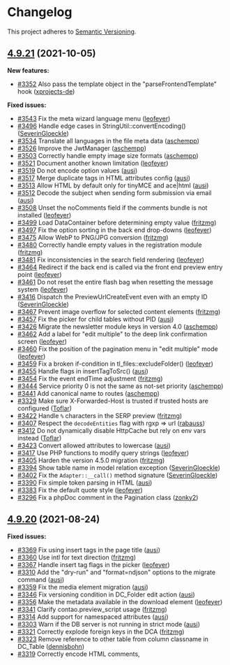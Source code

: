 # Changelog

This project adheres to [Semantic Versioning].

## [4.9.21] (2021-10-05)

**New features:**

- [#3352] Also pass the template object in the "parseFrontendTemplate" hook ([xprojects-de])

**Fixed issues:**

- [#3543] Fix the meta wizard language menu ([leofeyer])
- [#3496] Handle edge cases in StringUtil::convertEncoding() ([SeverinGloeckle])
- [#3534] Translate all languages in the file meta data ([aschempp])
- [#3526] Improve the JwtManager ([aschempp])
- [#3503] Correctly handle empty image size formats ([aschempp])
- [#3521] Document another known limitation ([leofeyer])
- [#3519] Do not encode option values ([ausi])
- [#3517] Merge duplicate tags in HTML attributes config ([ausi])
- [#3513] Allow HTML by default only for tinyMCE and ace|html ([ausi])
- [#3512] Decode the subject when sending form submission via email ([ausi])
- [#3508] Unset the noComments field if the comments bundle is not installed ([leofeyer])
- [#3499] Load DataContainer before determining empty value ([fritzmg])
- [#3497] Fix the option sorting in the back end drop-downs ([leofeyer])
- [#3475] Allow WebP to PNG/JPG conversion ([fritzmg])
- [#3480] Correctly handle empty values in the registration module ([fritzmg])
- [#3481] Fix inconsistencies in the search field rendering ([leofeyer])
- [#3464] Redirect if the back end is called via the front end preview entry point ([leofeyer])
- [#3461] Do not reset the entire flash bag when resetting the message system ([leofeyer])
- [#3416] Dispatch the PreviewUrlCreateEvent even with an empty ID ([SeverinGloeckle])
- [#3467] Prevent image overflow for selected content elements ([fritzmg])
- [#3457] Fix the picker for child tables without PID ([ausi])
- [#3426] Migrate the newsletter module keys in version 4.0 ([aschempp])
- [#3462] Add a label for "edit multiple" to the deep link confirmation screen ([leofeyer])
- [#3460] Fix the position of the pagination menu in "edit multiple" mode ([leofeyer])
- [#3459] Fix a broken if-condition in tl_files::excludeFolder() ([leofeyer])
- [#3455] Handle flags in insertTagToSrc() ([ausi])
- [#3454] Fix the event endTime adjustment ([fritzmg])
- [#3444] Service priority 0 is not the same as not-set priority ([aschempp])
- [#3441] Add canonical name to routes ([aschempp])
- [#3329] Make sure X-Forwarded-Host is trusted if trusted hosts are configured ([Toflar])
- [#3422] Handle `%` characters in the SERP preview ([fritzmg])
- [#3407] Respect the `decodeEntities` flag with rgxp => url ([rabauss])
- [#3412] Do not dynamically disable HttpCache but rely on env vars instead ([Toflar])
- [#3423] Convert allowed attributes to lowercase ([ausi])
- [#3417] Use PHP functions to modify query strings ([leofeyer])
- [#3405] Harden the version 4.5.0 migration ([fritzmg])
- [#3394] Show table name in model relation exception ([SeverinGloeckle])
- [#3402] Fix the `Adapter::__call()` method signature ([SeverinGloeckle])
- [#3390] Fix simple token parsing in HTML ([ausi])
- [#3383] Fix the default quote style ([leofeyer])
- [#3296] Fix a phpDoc comment in the Pagination class ([zonky2])

## [4.9.20] (2021-08-24)

**Fixed issues:**

- [#3369] Fix using insert tags in the page title ([ausi])
- [#3360] Use intl for text direction ([fritzmg])
- [#3367] Handle insert tag flags in the picker ([leofeyer])
- [#3310] Add the "dry-run" and "format=ndjson" options to the migrate command ([ausi])
- [#3359] Fix the media element migration ([ausi])
- [#3346] Fix versioning condition in DC_Folder edit action ([ausi])
- [#3356] Make the metadata available in the download element ([leofeyer])
- [#3341] Clarify contao.preview_script usage ([fritzmg])
- [#3314] Add support for namespaced attributes ([ausi])
- [#3303] Warn if the DB server is not running in strict mode ([ausi])
- [#3321] Correctly explode foreign keys in the DCA ([fritzmg])
- [#3323] Remove reference to other table from column classname in DC_Table ([dennisbohn])
- [#3319] Correctly encode HTML comments, <script> and <style> tags ([ausi])
- [#3315] Do not encode special characters if no tags are allowed ([ausi])
- [#3311] Fix version creation for entries with dynamic ptable ([fritzmg])
- [#3278] Check if stopwatch is started before stopping ([bytehead])
- [#3283] Check if the indexer service exists when purging search tables ([bytehead])

## [4.9.19] (2021-08-12)

**Fixed issues:**

- [#3293] Do not show the urlattr flag for rgxp url fields ([ausi])
- [#3292] Improve compatibility with JSON in attributes ([ausi])
- [#3291] Fix the "iflng" and "ifnlng" insert tags ([ausi])
- [#3275] Fix missing tooltips for widget help text ([ausi])

## [4.9.18] (2021-08-11)

**Security fixes:**

- Prevent privilege escalation with the form generator ([CVE-2021-37627])
- Prevent PHP file inclusion via insert tags ([CVE-2021-37626])
- Prevent XSS via HTML attributes in the back end ([CVE-2021-35955])

## [4.9.17] (2021-08-04)

**New features:**

- [#2940] Show the Contao layout in the Symfony profiler ([aschempp])

**Fixed issues:**

- [#3256] Revert 'Lazy-load the `rootFallbackLanguage` property' ([leofeyer])
- [#3214] Support request tokens in Symfony forms ([ausi])
- [#3251] Harden literal insert tag replacement ([m-vo])
- [#3245] Fix a func_get_arg() value error ([ausi])
- [#3220] Correctly clean up left-over records in DCA mode 5 ([aschempp])
- [#3218] Do not start the session in the login module ([ausi])
- [#3197] Allow defining entities alongside DCA definitions ([m-vo])
- [#3190] Consider the robots.txt content in the SearchIndexSubscriber ([Toflar])
- [#3221] Remove the dev firewall ([aschempp])
- [#3217] Allow robots setting for redirect pages ([fritzmg])
- [#3210] Ensure the numberOfItems label does refer to items only ([Toflar])
- [#3216] Add Google Conversion Linker cookie to deny list ([ausi])
- [#3179] Backport support for namespaced DC drivers ([fritzmg])
- [#3174] Correctly handle form fields in DC_Folder in "editAll" mode ([leofeyer])
- [#3047] Update the YouTube options ([leofeyer])
- [#3158] Undeprecate the "importUser" hook ([bytehead])
- [#3125] Check if tstamp exists before hiding unsaved elements ([aschempp])
- [#3077] Correctly render showColumns in the picker widget ([aschempp])
- [#2958] Fix the tooltips in the JavaScript wizards ([rabauss])
- [#3085] Do not disable search and cache in FAQ and newsletter readers ([fritzmg])
- [#3083] Fix the indentation in the news_full template ([fritzmg])
- [#3078] Purge log and undo tables via cron ([Toflar])
- [#3067] Lazy-load the `rootFallbackLanguage` property ([aschempp])

## [4.9.16] (2021-06-23)

**Security fixes:**

- Prevent XSS in the system log ([CVE-2021-35210])

**Fixed issues:**

- [#3112] Use "anon." as username if authentication fails ([leofeyer])

## [4.9.15] (2021-06-08)

**New features:**

- [#3046] Add the "findCalendarBoundaries" hook ([leofeyer])
- [#2960] Protect users against Google FLoC ([aschempp])

**Fixed issues:**

- [#3058] Do not cast the picker values to integers ([leofeyer])
- [#3054] Fix a language typo ([Toflar])
- [#3043] Rename the close button at the bottom of the modal window ([leofeyer])
- [#3042] Handle non-string arguments in the `FilesModel::findByPath()` method ([leofeyer])
- [#3041] Use a better label for the password confirmation field ([leofeyer])
- [#2994] Hide unsaved content elements in the front end ([leofeyer])
- [#3028] Do not require ocramius/proxy-manager ([leofeyer])
- [#3007] Allow saving the value `0` in the KeyValueWizard ([doishub])
- [#3029] Do not modify the select name at runtime ([aschempp])
- [#2952] Set a label for the Contao Manager back end menu entry ([cliffparnitzky])
- [#2970] Load protected status from parent pages in customnav ([patrickjDE])
- [#3000] Simplify the latest DC_Table change ([leofeyer])
- [#2999] Remove two left-over autocomplete attributes ([leofeyer])

## [4.9.14] (2021-05-11)

**Fixed issues:**

- [#2996] Correctly strip the root path in the FilesModel and Dbafs classes ([leofeyer])
- [#2930] Add template properties to fragment proxy ([aschempp])
- [#2971] Do not render an empty custom navigation ([patrickjDE])
- [#2946] Fix the page context when generating RSS feeds ([fritzmg])
- [#2935] Fix the PageModel registry state ([ausi])
- [#2977] Fix external news targets not opening in a new window ([fritzmg])
- [#2989] Fix the favicon.ico route ([fritzmg])
- [#2967] Use the date formats from the page context for insert tags ([fritzmg])
- [#2894] Fix a normalize whitespace error in the DomCrawler ([fritzmg])
- [#2811] Add width/height attributes to the picture source ([ausi])
- [#2979] Fix a regression in the limit menu compilation ([bezin])
- [#2973] Backport the autocomplete changes ([leofeyer])
- [#2954] Do not start the session to check if a property exists ([aschempp])
- [#2957] Show zero values in the list view and DCA filters ([fritzmg])
- [#2878] Support "submitOnChange" in the FileTree widget ([AlexejKossmann])
- [#2965] Reset the bundle loader on kernel shutdown ([aschempp])
- [#2956] Show the values of unknown options ([cliffparnitzky])
- [#2948] Fix array to string conversion in the picker ([ausi])
- [#2945] Add the `--migrations-only` option to the migrate command ([ausi])
- [#2942] Do not count to check if there is a language file ([aschempp])
- [#2941] Remove the system log entry for 'no root page found' ([fritzmg])
- [#2933] Compile the limit menu after all other filter panels ([bezin])
- [#2906] Fix label callback for tree view in picker widget ([rabauss])
- [#2926] Use CSS to add the main headline separators ([leofeyer])
- [#2929] Fix compatibility with doctrine/dbal 2.13 ([ausi])
- [#2914] Reset invalid important part values in the version 4.8.0 migration ([ausi])
- [#2913] Fix the "runContextLength" migration when the previous migration has failed ([fritzmg])

## [4.9.13] (2021-03-24)

**Fixed issues:**

- [#2905] Fix service tagging for url_callback + title_tag_callback ([rabauss])
- [#2901] Respect _target_path on logout if set ([bytehead])
- [#2884] Fix the version 4.8.0 migration ([ausi])
- [#2899] Fix error when using return => Array for models ([fritzmg])
- [#2893] Fix an "undefined index: filesize" error in the indexer ([fritzmg])
- [#2883] Return a 404 status code if an image file does not exist ([ausi])
- [#2887] Add the Cookiebot Cookie Consent cookie to the cookie deny list ([MarkejN])
- [#2885] Remove a redundant strip cookie regex ([leofeyer])
- [#2877] Fix the UNIX_TIMESTAMP function in MySQL 8 ([leofeyer])
- [#2875] Fix two CSS issues in the back end ([leofeyer])
- [#2876] Adjust the Google Analytics strip cookie regex ([leofeyer])
- [#2762] Fix loading database.sql files in the DcaExtractor ([m-vo])
- [#2780] Handle session being null in System::getReferer ([m-vo])
- [#2864] Use the image template everywhere ([fritzmg])
- [#2861] Fix table content element not showing zeros ([fritzmg])
- [#2854] Respect the label field order in the picker ([bezin])
- [#2837] Use eval.context in the picker if set ([ausi])
- [#2836] Initialize the Contao framework in the Version480Update class ([leofeyer])
- [#2838] Adjust the description of the YouTube "rel" option ([leofeyer])
- [#2827] Fix generating error pages by name ([aschempp])
- [#2829] Start the session to check for a user token ([aschempp])
- [#2815] Do not tag contao.db.tl_module.<id> in articles ([m-vo])
- [#2831] Always sort root pages by language first ([aschempp])
- [#2674] Handle image URLs with a {{file::*}} insert tag in the lightbox ([fritzmg])
- [#2799] Include table views in the listing module drop-down menu ([fritzmg])
- [#2689] Follow redirects in the failure method of the Request.Contao class ([leofeyer])
- [#2735] Handle non-regex values in the search filter ([ausi])
- [#2777] Ignore empty authorization headers in the MakeResponsePrivateListener ([ausi])
- [#2800] Fix the json+ld schema extraction ([Toflar])
- [#2819] Sort root page routes after other page routes ([aschempp])
- [#2779] Allow 0 as default value for range sliders ([fritzmg])

## [4.9.12] (2021-02-16)

**Fixed issues:**

- [#2754] Fix the line-height of the main headline ([leofeyer])
- [#2755] Remove an unnecessary loadLanguageFile() call ([leofeyer])
- [#1909] Correctly handle custom default templates of fragments ([fritzmg])
- [#2721] Ignore custom templates in the back end ([fritzmg])
- [#2717] Use the chained router to find root pages ([aschempp])
- [#2747] Do not query for PIDs when building the breadcrumb of a File data container ([ausi])
- [#2737] Use the internal page title for the search index ([Toflar])
- [#2497] Re-use the tl_member.password field in ModuleCloseAccount ([bennyborn])
- [#2688] Fix a BC break in the AbstractFragmentController ([leofeyer])
- [#2683] Adjust the scheb/2fa-bundle integration ([bytehead])
- [#2685] Use the request attribute to determine preview mode ([aschempp])

## [4.9.11] (2021-01-21)

**Fixed issues:**

- [#2667] Ignore Monolog log files when rotating log files ([leofeyer])
- [#2669] Use a listener to reset custom templates ([aschempp])
- [#2668] Fix empty value for boolean type ([fritzmg])
- [#2666] Reset the custom template if the element type changes ([leofeyer])
- [#2653] Fix the comments cache tagging ([leofeyer])
- [#2656] Correctly format the search query time ([leofeyer])
- [#2657] Fix the search query if there are no keywords ([leofeyer])
- [#2664] Use the 2fa/* subpackages instead of scheb/2fa ([bytehead])
- [#2659] Handle ID URLs in the combiner ([leofeyer])
- [#2658] Do not translate the analytics template names ([leofeyer])
- [#2655] Improve rendering long titles and file names ([leofeyer])
- [#2654] Always pass the DC object to the toggleFeatured() method ([leofeyer])
- [#2636] Use the correct User-Agent request header in Escargot ([qzminski])
- [#2614] Fix the file manager performance with large non-image files ([fritzmg])
- [#2628] Use the token checker instead of FE_USER_LOGGED_IN constant ([fritzmg])
- [#2609] Correctly validate min and max values in text fields ([aschempp])
- [#2591] Retrieve the PageModel from the current request ([aschempp])
- [#2617] Upgrade scheb/2fa to version 5 (PHP 8 compatibility) ([bytehead])
- [#2615] Fix the news link markup ([fritzmg])
- [#2602] Update the CONTRIBUTORS.md file ([leofeyer])
- [#2588] Do not use the SQL default for empty values ([fritzmg])
- [#2581] Use the Symfony InvalidArgumentException in commands ([m-vo])

## [4.9.10] (2020-12-10)

**Fixed issues:**

- [#2551] Fix the cache tag invalidation ([leofeyer])
- [#2540] Correctly load the DCA labels ([aschempp])
- [#2550] Do not index preview URLs for searching ([leofeyer])
- [#2547] Fix the compatibility with scssphp 1.4 ([ausi])
- [#2545] Move migrations to the core bundle ([ausi])
- [#2527] Use a textarea for the image caption field ([Toflar])
- [#2521] Do not try to generate fragments for generated fragments ([aschempp])
- [#2506] Handle the global page model in fragments ([aschempp])
- [#2535] Add compatibility with PHP 8 ([leofeyer])
- [#2534] Backport the doctrine-cache-bundle changes ([leofeyer])
- [#2528] Increase the undo period ([Toflar])
- [#2522] Allow version 3 of toflar/psr6-symfony-http-cache-store ([Toflar])
- [#2509] Add compatibility with terminal42/escargot 1.0 ([ausi])
- [#2480] Correctly assign the CSS class in the newsletter subscribe module ([leofeyer])
- [#2479] Correctly handle falsey values when decoding entities ([leofeyer])
- [#2474] Correctly apply the CSS classes in the content module ([leofeyer])
- [#2473] Add a Cache-Control header to the back end response ([leofeyer])
- [#2463] Remove the hard dependency on PDO ([fritzmg])
- [#2465] Fix routing issue with multiple domains and languages ([aschempp])
- [#2321] Allow version 2 of the Doctrine bundle ([bytehead])
- [#2433] Do not use all:unset with the preview toolbar ([leofeyer])

## [4.9.9] (2020-10-20)

**Fixed issues:**

- [#2434] Correctly move root level pages to the top ([leofeyer])
- [#2430] Correctly generate the HTML module ([leofeyer])
- [#2417] Register globals in the fragments pass ([aschempp])
- [#2416] Remove the Content-Length header when modifying the response ([aschempp])

## [4.9.8] (2020-10-07)

**Fixed issues:**

- [#2403] Resolve private services in the ContaoCoreExtensionTest class ([leofeyer])
- [#2399] Remove the last username from the session after use ([ausi])
- [#2363] Reset the KEY_BLOCK_SIZE when migrating the MySQL engine and row format ([aschempp])
- [#2388] Ignore the logout URL if no user is present ([fritzmg])
- [#2376] Add a title tag callback to the SERP preview ([leofeyer])
- [#2361] Prevent using page aliases that could be page IDs ([leofeyer])
- [#2380] Fix the popup button padding ([leofeyer])
- [#2373] Use $this->imageHref in the image.html5 template ([leofeyer])
- [#2339] Optimize the check for inlined services ([aschempp])
- [#2366] Harden non-normalized file extension comparisons in the LegacyResizer ([m-vo])
- [#2369] Correctly check for numeric page IDs ([aschempp])
- [#2351] Override the size variable for the ce_player template ([fritzmg])
- [#2362] Correctly handle IDNA hostnames in the root page ([leofeyer])
- [#2345] Support legacy console scripts in the initialize.php ([aschempp])

## [4.9.7] (2020-09-25)

**Fixed issues:**

- [#2342] Fix entering 0 in the back end ([leofeyer])
- [#2343] Only use $dc->id in the protectFolder() method ([leofeyer])

## [4.9.6] (2020-09-24)

**Security fixes:**

- Prevent insert tag injection in forms ([CVE-2020-25768])

**New features:**

- [#2148] Add support for HTTP cache subscribers ([aschempp])

**Fixed issues:**

- [#2313] Fix the resize options priority in the PictureFactory class ([m-vo])
- [#2320] Do not prolong unconfirmed opt-in tokens ([leofeyer])
- [#2300] Do not use the default player size ([fritzmg])
- [#2290] Fix warnings and deprecations when running unit tests ([ausi])
- [#2294] Stop using == '' with regard to PHP 8 ([leofeyer])
- [#2252] Do not change the CSRF token cookie if the response is not successful ([fritzmg])
- [#2281] Update dependecies for PHP 8.0 compatibility ([ausi])
- [#2264] Do not try to index a page if the search indexer is disabled ([aschempp])
- [#2260] Do not use floorToMinute() in the PageModel::loadDetails() method ([leofeyer])
- [#2257] Only use floorToMinute() in DB queries ([leofeyer])
- [#2248] Fix a type error in the back end menu listener ([leofeyer])
- [#2244] Do not log 503 exceptions ([fritzmg])
- [#2221] Use a temporary status code to redirect to the language root ([leofeyer])
- [#2220] Simplify the tl_content header fields ([leofeyer])
- [#2219] Only update the comment notification URL in the front end ([leofeyer])
- [#2206] Use the scope matcher if an element renders differently in BE and FE ([leofeyer])
- [#2204] Only check the request token for master requests ([fritzmg])
- [#2208] Always load DotEnv files if they exist ([leofeyer])
- [#2200] Load the default labels in the loadDcaFiles() method ([fritzmg])
- [#2182] Catch exceptions to prevent the resize images command from failing ([ausi])
- [#2181] Add the assets URL to non-combined files ([ausi])
- [#2155] Support captcha input wrapped in DIV ([aschempp])
- [#2153] Use the class name as cache key in System::import() ([leofeyer])
- [#2120] Support multiple fragments on the same controller ([aschempp])
- [#2150] Fix the checkbox height on mobile devices ([leofeyer])

## [4.9.5] (2020-08-10)

**Fixed issues:**

- [#2139] Also invalidate the ptable cache tags in the DC_Table class ([leofeyer])
- [#2103] $this->ptable not available in the DataContainer class ([leofeyer])
- [#2122] Remove the Contao-Merge-Cache-Control header in the master request ([leofeyer])
- [#2121] Correctly show the default text form field template ([leofeyer])
- [#2118] Make cookies secure if the request is secure ([leofeyer])
- [#2115] Do not add empty CSS classes to the template ([fritzmg])
- [#2097] Use HTTP status code 303 instead of 307 for redirects ([leofeyer])
- [#2028] Allow new major versions of two third-party packages ([leofeyer])
- [#2074] Fix the order of the CSRF and the private response listener ([ausi])
- [#2091] Check if the username has been submitted in the registration module ([leofeyer])
- [#2087] Show the picker menu even if there is only one tab ([leofeyer])
- [#2088] Increase the z-index of the top menu overlay ([leofeyer])
- [#2086] Also indicate default templates in the custom template menu ([leofeyer])
- [#2089] Use the input event instead of the keyup event in the preview toolbar ([m-vo])
- [#2083] Update the Matomo tracking code ([leofeyer])
- [#2085] Fix the tl_user_group.stop help text ([leofeyer])
- [#2081] Correctly generate the news/events preview URL in multi-domain mode ([leofeyer])
- [#2077] Correctly show the front end preview bar for non-admin users ([leofeyer])
- [#2078] Always render the "go to front end" link without preview fragment ([leofeyer])
- [#2050] Harden the table options lookup in the Installer class ([m-vo])
- [#2066] Correctly handle empty manager config files ([aschempp])
- [#619] Fix a potential error if the URL has a percentage in it ([qzminski], [aschempp])
- [#2055] Change the JSON-LD type "RegularPage" to "Page" ([ausi])
- [#2057] Set the singleSRC flag for the Youtube/Vimeo splash screen ([m-vo])
- [#2056] Use expectExceptionMessage() for non-deprecations ([ausi])
- [#1486] Fix a memory leak in the resize images command ([ausi])
- [#2040] Remove redundant comments ([Toflar])
- [#2039] Add the missing cache invalidations ([Toflar])
- [#2032] Do not reorder existing DROP INDEX queries to the end ([ausi])
- [#1982] Add debugging information to the MakeResponsePrivateListener ([Toflar])
- [#2007] Require at least jQuery 3.5 ([leofeyer])
- [#2005] Fix the textarea height ([leofeyer])
- [#1991] Fix warning in SearchIndexSubscriberTest ([fritzmg])
- [#1988] Update terminal42/service-annotation-bundle ([aschempp])
- [#1978] Reset the preview toolbar styles ([aschempp])
- [#1966] Do not run migration if tl_image_size table is missing ([aschempp])
- [#1967] Allow ResourceFinder in autowiring ([aschempp])
- [#1952] Add the missing ContentModel annotations ([fritzmg])
- [#1950] Remove two left-over requirements ([leofeyer])
- [#1943] Revert 'Remove symfony/monolog-bundle dependency from functional tests' ([leofeyer])
- [#1942] Fix a wrong return value in the back end locale listener test ([leofeyer])
- [#1932] Improve the error message for unsupported image formats ([ausi])

## [4.9.4] (2020-07-09)

**Fixed issues:**

- [#1920] Fix the toggle visibility checks ([leofeyer])
- [#1894] Revert the $rootDir changes in the ContaoModuleBundle class ([leofeyer])
- [#1919] Revert the alphabetical sorting of the back end menu ([leofeyer])
- [#1903] Load the security bundle after the framework bundle ([baumannsven])
- [#1667] Add SCSS source maps in debug mode ([denniserdmann])
- [#1914] Remove the symfony/monolog-bundle dependency from functional tests ([bytehead])
- [#1908] Rename Piwik to Matomo and updated the tracking code ([rabauss])
- [#1865] Store the crawl logs in a unique subfolder per installation ([bohnmedia])
- [#1892] Fix the visibility of the EnvironmentTest::$projectDir property ([leofeyer])
- [#1891] Rename all occurrences of rootDir to projectDir ([aschempp])
- [#1754] Allow forcing a password change upon login in the contao:user:password command ([m-vo])
- [#1762] Remove the redirect status type from 401 and 403 pages ([fritzmg])
- [#1871] Reduce the file queries by preloading image models ([Toflar])
- [#1883] Enable framework.assets by default in Managed Edition ([fritzmg])
- [#1880] Let the user disable 2FA if it is enforced ([bytehead])
- [#1886] Increase the margin for TinyMCE fields ([fritzmg])
- [#1879] Fix the back end layout yet again ([fritzmg])
- [#1877] Fix the widget headline and help wizard alignment ([leofeyer])
- [#1875] Fix the search field height in the back end ([leofeyer])
- [#1844] Lazy-load commands ([aschempp])
- [#1823] Fix back end layout problems in various browsers ([fritzmg])
- [#1815] Show error 500 for unsupported image types ([ausi])
- [#1843] Added Tideways profiler cookie to the cookie deny list ([Toflar])
- [#1840] Improve the legacy class import performance ([Toflar])
- [#1839] Improve the performance of the file manager ([Toflar])
- [#1828] Correctly fix the mailer transport ([fritzmg])
- [#1827] Add compatibility with imagine-svg 1.0 ([ausi])
- [#1817] Ignore minlength/maxlength/minval/maxval in hidden fields ([qzminski])
- [#1763] Add the Osano Cookie Consent cookie to the cookie deny list ([Mynyx])
- [#1771] Replace "visitors" with "members" in the 2FA explanation ([Mynyx])
- [#1774] Fix addImageToTemplate with fullsize ([fritzmg])
- [#1788] Fix Escargot 0.6 compat and skip broken link checker ([Toflar])
- [#1583] Hide the crawler in maintenance mode ([leofeyer])
- [#1776] Correctly redirect to the preferred language if there is no index alias ([aschempp])
- [#1790] Ignore the Litespeed HTTP2 Smart Push cookie ([Toflar])
- [#1761] Use the createResult() method in CeAccessMigration ([fritzmg])

## [4.9.3] (2020-05-14)

**Fixed issues:**

- [#1745] Replace ocramius/package-versions with composer/package-versions-deprecated ([leofeyer])
- [#1742] Fix notices for empty database result sets ([ausi])
- [#1743] Correctly check for duplicate input parameters ([aschempp])
- [#1740] Rename "security question" to "spam protection" ([leofeyer])
- [#1699] Ignore minval/maxval in checkbox/radio/select fields ([aschempp])
- [#1738] Re-add the page ID to the JSON-LD context ([leofeyer])
- [#1729] Always show the default template in the drop-down menu ([leofeyer])
- [#1701] Improve the deprecation message of the AbstractLockedCommand ([Blog404DE])
- [#1733] Fix the indentation in the event_list.html5 template ([leofeyer])
- [#1732] Redirect if a news/event has an external target and is called via the default URL ([leofeyer])
- [#1727] Move the metadata fields back up in the news/events module ([leofeyer])
- [#1715] Re-add the redirect in the BackendUser::authenticate() method ([leofeyer])
- [#1712] Remove the broken storeFrontendReferer() method ([leofeyer])
- [#1711] Fix fixed position of toolbar elements ([fritzmg])
- [#1651] Execute schema diff queries in the correct order ([ausi])
- [#1694] Handle invalid language codes in the meta wizard ([leofeyer])
- [#1692] Skip the preview redirect if the preview script is not set ([leofeyer])
- [#1691] Add the translation domain in the installation controller ([leofeyer])
- [#1625] Fix the wrong CSRF token storage being wired ([Toflar])
- [#1628] Adjust the FrontendController::checkCookiesAction() comment ([Mynyx])
- [#1638] Correctly check if the search panel is active ([dmolineus])
- [#1658] Add the Contao Manager cookie to the cookie deny list ([Mynyx])
- [#1663] Fix the playerAspect default value ([fritzmg])
- [#1668] Fix running the broken link checker ([richardhj])
- [#1670] Fix the search indexer page detection ([qzminski])
- [#1673] Do not update the search index if contao itself is crawling ([Toflar])
- [#1642] Fix the tl_maintenance_jobs.crawl_queue explanation ([Mynyx])
- [#1640] Return the request argument if it has the correct type ([aschempp])
- [#1634] Verify TOTP with a window of 1 for better UX ([Toflar])
- [#1623] Also add z-index to the .cto-toolbar__open element ([leofeyer])
- [#1590] Change how to count records in RobotsTxtListener ([fritzmg])

## [4.9.2] (2020-04-02)

**Fixed issues:**

- [#1615] Add additional Google Analytics cookies to the cookie deny list ([Mynyx])
- [#1614] Fix a comment in the MakeResponsePrivateListener class ([Mynyx])
- [#1613] Fix the Contao toolbar labels ([leofeyer])
- [#1612] Ensure that the login icons are always visible in Firefox ([leofeyer])
- [#1608] Increase the split button breakpoint ([leofeyer])
- [#1600] Correctly filter subscriber specific crawl logs ([Toflar])
- [#1599] Fixed broken URIs not being reported as error in search index subscriber ([Toflar])
- [#1598] Hide the metadata fields if a news/event points to an external source ([leofeyer])
- [#1549] Dynamically configure the TokenChecker service ([bytehead])
- [#1592] Fix the picker in the meta wizard ([leofeyer])
- [#1596] Handle the "toggle nodes" command in the main back end method ([leofeyer])
- [#1597] Correctly check whether a group is allowed to import themes ([leofeyer])
- [#1542] Keep the sorting of the selected IDs for actions ([rabauss])
- [#1595] Use the correct page title on the back end dashboard page ([leofeyer])
- [#1593] Re-add the "edit meta" label in the news and calendar bundles ([leofeyer])
- [#1591] Show all files in the template editor ([leofeyer])
- [#1579] Fix the preview bar alignment ([leofeyer])
- [#1586] Correctly check for loaded languages when adding the default labels ([leofeyer])
- [#1584] Show "-" if the device family is "Other" ([leofeyer])
- [#1582] Remove the default preview bar datalist option ([leofeyer])
- [#1581] Disable the "switch user" button if it would impersonate the original user ([leofeyer])
- [#1580] Fix the tl_content.listtype DCA definition ([leofeyer])
- [#1554] Send the correct content type for SVG favicons ([Toflar])
- [#1551] Allow SVG images in favicons ([Toflar])
- [#1541] Show label instead of ID in the picker widget ([ausi])
- [#1525] Remove string type hint as there can be an array value ([bytehead])
- [#1182] Allow clearing the model registry ([m-vo])
- [#1534] Port the 'handle URL suffix when redirecting page IDs' changes ([leofeyer])
- [#1533] Correctly sort if both root pages are fallback ([aschempp])
- [#1532] Fixed some Piwik/Matomo cookie regex ([aschempp])
- [#1520] Optimize MSC.twoFactorBackupCodesExplain ([Mynyx])
- [#1513] Fix a "toggle element" permission check ([rabauss])
- [#1493] Adjust the JSON-LD data in the default indexer test ([leofeyer])
- [#1475] Register custom types in functional tests ([aschempp])
- [#1437] Translate the "show preview toolbar" title ([richardhj])
- [#1457] Use a context prefix in the JSON-LD schema ([ausi])
- [#1455] Do not expose the page ID in the JSON-LD context ([Toflar])
- [#1450] Use the native font stack in the layout.html.twig template ([fritzmg])
- [#1439] Fix missing image sizes with numeric theme names ([ausi])
- [#1444] Make sure log messages are in proper CSV format ([Toflar])
- [#1445] Retry failed schema diff migrations ([ausi])
- [#1453] Fix the input length of the alias fields ([aschempp])

## [4.9.1] (2020-02-27)

**Fixed issues:**

- [#1423] Revert the document.write() changes ([leofeyer])
- [#1420] Handle the "no JSON-LD found" case separately from the "noSearch" case ([leofeyer])
- [#1421] Update the composer run documentation in the README.md file ([leofeyer])
- [#1411] Skip orphan pages in the route provider ([aschempp])
- [#1419] Always append the current URL on redirect ([aschempp])
- [#1416] Correctly check if a folder has been renamed ([leofeyer])
- [#1417] Fix uploading files into mounted folders for regular users ([leofeyer])
- [#1418] Add a better DNS check in the site structure ([leofeyer])
- [#1413] Correctly calculate the crawler progress ([leofeyer])
- [#1396] Do not show the current URI in the progress bar title when crawling ([Toflar])
- [#1385] Warn if the crawler runs without a domain name ([Toflar])
- [#1369] Clear the dev cache in the script handler ([Toflar])
- [#1370] Make sure the subdirectory in the tmp folder exists ([Toflar])
- [#1377] Fix the getAttributesFromDca() type hint ([leofeyer])
- [#1376] Adjust the login screen again ([leofeyer])
- [#1375] Simulate active state of the debug button in debug mode ([leofeyer])
- [#1374] Show the correct help text for the 2FA verification field ([leofeyer])
- [#1373] Fix the Ajax visibility toggle in the site structure ([leofeyer])
- [#1372] Correctly save new template folders ([leofeyer])
- [#1359] Fix the PictureFactoryInterface::create() type hint ([bytehead])
- [#1364] Fix the login screen CSS ([leofeyer])
- [#1354] Hide the 2FA fields in the back end info modal ([bytehead])

## [4.9.0] (2020-02-18)

**Fixed issues:**

- [#1348] Correctly align the wizard icon ([leofeyer])
- [#1336] Make the contao.search.indexer service public ([leofeyer])
- [#1250] Use a custom schema for the search indexing metadata ([Toflar])
- [#1335] Correctly highlight phrases in the search results ([leofeyer])
- [#1323] Adjust the SERP widget to the Google search results ([leofeyer])
- [#1299] Fix several trusted device issues ([bytehead])
- [#1327] Fix rendering the picker preview ([leofeyer])
- [#1324] Sort the back end menu items alphabetically by label ([leofeyer])
- [#1322] Clear trusted devices when disabling 2FA ([bytehead])
- [#1320] Replace "recovery codes" with "backup codes" ([leofeyer])
- [#1295] Handle removed search indexers ([Toflar])

## [4.9.0-RC2] (2020-02-11)

**Fixed issues:**

- [#1292] Revert the "contao_backend_switch" route name change ([richardhj])
- [#1293] Update the back end keyboard shortcuts link ([leofeyer])
- [#1291] Hide the member widget if searching protected sites is disabled ([leofeyer])
- [#1286] Fix the front end preview URLs in the back end ([leofeyer])
- [#1267] Fix possible null value in AuthenticationSuccessHandler ([bytehead])
- [#1275] Move the PreviewAuthenticationListener to the core-bundle ([bytehead])
- [#1257] Allow DCA filter definitions without placeholder values ([fritzmg])
- [#1289] Improve the post update/install CLI hint ([Toflar])
- [#1282] Correctly publish new folders ([leofeyer])
- [#1283] Use wikimedia/less.php instead of oyejorge/less.php ([leofeyer])
- [#1284] Add z-index:1 to the paste hint ([leofeyer])
- [#1230] Add a "title" attribute to the debug mode menu item ([xchs])
- [#1255] Do not use a relative font for the preview bar ([leofeyer])
- [#1222] Do not try to register Contao 3 classes as services ([aschempp])
- [#1246] Fix possible null value access in BackupCodeManager ([bytehead])
- [#1237] Set the DB password to null if empty ([leofeyer])
- [#1217] Correctly encode the DATABASE_URL parameter ([richardhj])
- [#1232] Add the "url" parameter to the DropZone options ([bytehead])
- [#1225] Correctly determine the Ajax URL now that our forms no longer have an action ([leofeyer])
- [#1223] Add a crawl queue maintenance job ([Toflar])
- [#1221] Set the row format in the default table options ([leofeyer])

## [4.9.0-RC1] (2020-01-18)

**New features:**

- [#559] Add trusted devices for 2FA ([bytehead])
- [#1165] Automatically load services in the src/ directory ([aschempp])
- [#1184] Add backup code functionality for 2FA ([bytehead], [aschempp])
- [#1098] Add a cron service and command with cron expressions ([fritzmg])
- [#1180] Use spl_object_id() instead of spl_object_hash() ([Toflar])
- [#1178] Rebuild the login process ([bytehead], [aschempp])
- [#1057] Add a back end maintenance task for the crawler ([Toflar])
- [#580] Get pagetree picker url parameters via own method ([rabauss])
- [#579] Get filetree picker url parameters via own method ([rabauss])
- [#521] Add a range field and support steps in text fields ([fritzmg])
- [#1154] Get universal picker url parameters via own method ([rabauss])
- [#989] Rework the front end preview ([richardhj])
- [#709] Add a migrations command ([ausi])
- [#581] Compile navigation row via own method ([rabauss])
- [#860] Use the Knp menu for the back end header menu ([leofeyer])
- [#1068] Implement a broken link checker ([Toflar])
- [#1132] Turn event listeners with more than one method into to subscribers ([leofeyer])
- [#705] Allow to limit the content element and form field types ([leofeyer])
- [#1121] Pass the module model to the navigation templates ([leofeyer])
- [#1125] Simplify the event registration ([leofeyer])
- [#1129] Update the node modules and run the Gulp task ([leofeyer])
- [#1122] Add the WEBP icon to the mimetypes mapper ([leofeyer])
- [#1123] Do not strip forms in the ModuleArticle::generatePdf() method ([leofeyer])
- [#1124] Rename "account settings" to "group settings" for groups ([leofeyer])
- [#1115] Test the service arguments more accurately ([leofeyer])
- [#1101] Refactor the back end main menu, so it becomes a regular Knp menu ([leofeyer])
- [#714] Add a universal table picker ([aschempp])
- [#1085] Add support for the new bundle structure ([aschempp])
- [#1078] Correctly reset the necessary services ([aschempp])
- [#1094] Upgrade to PHPStan 0.12 ([leofeyer])
- [#1080] Replace Guzzle with Symfony's HttpClient ([Toflar])
- [#1086] Ignore the .github folder when installing from dist ([leofeyer])
- [#718] Use the cache strategy to merge fragment caching into the main page ([aschempp])
- [#1063] Add support for invokable listeners and method validation ([aschempp])
- [#603] Add an abstract controller for common service tasks ([aschempp])
- [#1055] Hide the metadata field when editing folders ([leofeyer])
- [#1045] Add @internal to what is not covered by our BC promise ([leofeyer])
- [#1053] Do not add the X-Forwarded-Host in Environment::url() anymore ([leofeyer])
- [#1058] Do not use Chosen in the meta wizard anymore ([leofeyer])
- [#1056] Cleanup the SubscriberResult class ([Toflar])
- [#1052] Add referrerpolicy="no-referrer" when loading assets via CDN ([leofeyer])
- [#954] Set the "accept" attribute in the upload form field ([bohnmedia])
- [#985] Implement the contao:crawl command ([Toflar])
- [#852] Add a command to debug fragments ([aschempp])
- [#1034] Allow to configure the HttpCache trace level using an environment variable ([Toflar])
- [#1039] Use the object type instead of @param object now that we have PHP 7.2 ([leofeyer])
- [#1027] Automatically upgrade new password hashes ([Toflar])
- [#983] Support configuring the SearchIndexListener behaviour ([Toflar])
- [#621] Add a command to debug manager plugins ([aschempp])
- [#1012] Update to Symfony 4.4 ([leofeyer])
- [#990] Explicitly enable the required PHP extensions ([leofeyer])
- [#976] Replace the ./run script with Composer ([leofeyer])
- [#968] Adjust the help text of the start/stop fields ([leofeyer])
- [#840] Use the default template path ([m-vo])
- [#955] Do not require league/uri anymore ([leofeyer])
- [#639] Fix model relations when using entities ([Tastaturberuf])
- [#946] Stop using the deprecated Doctrine DBAL methods ([leofeyer])
- [#948] Remove the app folder if there are no more files in it ([leofeyer])
- [#887] Clear invalid URLs using the new search indexer abstraction ([Toflar])
- [#945] Remove tests that are now always skipped ([leofeyer])
- [#943] Update to PHP 7.2, PHPUnit 8 and Doctrine DBAL 2.10 ([leofeyer])
- [#810] Automatically load the services.yml file if it exists ([leofeyer])
- [#730] Implement a search indexer abstraction ([Toflar])
- [#604] Pass the mime type to the download element links ([Toflar])
- [#672] Optimize DBAFS file sync ([m-vo])
- [#768] Support using env(DATABASE_URL) ([leofeyer])
- [#762] Do not install the tests with "prefer-dist" ([leofeyer])
- [#776] Simplify registering custom fragment types ([aschempp])
- [#717] Dynamically add robots.txt and favicon.ico per root page ([Toflar])
- [#703] Add support for lazy loading images ([ausi])

**Fixed issues:**

- [#1212] Tag the old version update classes as migrations ([leofeyer])
- [#1213] Change the allowed status codes for preview bar injection ([richardhj])
- [#1210] Show preview toolbar on error pages ([richardhj])
- [#1211] Fix issues found by the PhpStorm code inspector ([leofeyer])
- [#1209] Refine the new labels ([leofeyer])
- [#806] Add info for more configuration options ([fritzmg])
- [#1199] Support .yaml config files and the routes.yaml file ([aschempp])
- [#1201] Remove all form actions ([aschempp])
- [#1203] Improve the clickable area of the fieldset legends ([leofeyer])
- [#1177] Toggle DCA legends on their legend text only ([Tastaturberuf])
- [#1196] Warn if a user or user group has permission to import themes ([leofeyer])
- [#1197] Rework the module labels ([leofeyer])
- [#1202] Always allow root pages in custom navigation modules ([leofeyer])
- [#1195] Use the two factor factory constants in the unit tests ([leofeyer])
- [#1189] Fix the security.yml code in the README file ([bytehead])
- [#1190] Do not merge sub-requests without Cache-Control header ([aschempp])
- [#1191] Do not pollute the session with a target path ([aschempp])
- [#1194] Show the correct error message if a wrong 2FA token is entered ([bytehead])
- [#1188] Remove a superfluous argument in the RememberMeRepository class ([fritzmg])
- [#1181] Always set the connection in the RememberMeRepository class ([leofeyer])
- [#1173] Generate all languages when warming the cache ([leofeyer])
- [#1179] Do not decode entities in page names ([leofeyer])
- [#1175] Add the ce_access database migration ([leofeyer])
- [#1176] Disable the MakeResponsePrivateListener for non-Contao requests ([Toflar])
- [#1048] Improve the "purge search results cache" label ([Toflar])
- [#1171] Clean up the Escargot integration ([Toflar])
- [#1118] Override the authentication listener to validate FORM_SUBMIT ([aschempp])
- [#1169] Fix the SERP preview alias field and missing primary key ([aschempp])
- [#1164] Redirect to FE preview page after login and ensure integrity of target links ([Toflar])
- [#1162] Remove the obsolete container.autowiring.strict_mode parameter ([aschempp])
- [#1159] Fix the contao.image.sizes keys ([leofeyer])
- [#1158] Use addArgument() and addOption() instead of setDefinition() ([leofeyer])
- [#1155] Fix parameter names which are not in snake case ([leofeyer])
- [#1157] Update the badges in the README.md file ([leofeyer])
- [#1153] Fix the user and user group filters ([leofeyer])
- [#1151] Fix the description of the contao:crawl command ([leofeyer])
- [#1149] Fix the tl_files.source label ([leofeyer])
- [#1150] Rename "Column" to "Layout section" ([leofeyer])
- [#1148] Rename "File location" to "Path" ([leofeyer])
- [#1147] Add "contao.editable_files" to the configuration ([leofeyer])
- [#1131] Fix a method name in the TwoFactorFrontendListenerTest class ([bytehead])
- [#1128] Use the version callbacks to back up and restore file contents ([leofeyer])
- [#1126] Remove the registerCommands() methods ([leofeyer])
- [#1092] Fix the SERP preview ([leofeyer])
- [#1120] Only check $this->admin in the BackendUser class ([leofeyer])
- [#1116] Replace "web/" with "contao.web_dir" ([leofeyer])
- [#1113] Fix the search focus outline in Safari ([leofeyer])
- [#1114] Fix a typo in the FrontendTemplate class ([leofeyer])
- [#1100] Do not use array_insert to inject modules and menu items ([leofeyer])
- [#1102] Make sure we have the correct type when a search document is created ([Toflar])
- [#1095] Also test if the number of service tags matches ([leofeyer])
- [#1097] Clean up the Composer conflicts ([leofeyer])
- [#1054] Fix the page type descriptions ([leofeyer])
- [#1046] Fix the height of the meta wizard button ([leofeyer])
- [#1050] Use Throwable instead of Exception in the exception and error listeners ([leofeyer])
- [#1033] Disable auto cache control of the Symfony SessionListener ([Toflar])
- [#1013] Check the attribute type the BackendAccessVoter::supports() method ([AndreasA])
- [#1010] Fix the Doctrine platform recognition ([leofeyer])
- [#991] Replace mb_strlen() with Utf8::strlen() ([leofeyer])

[Semantic Versioning]: https://semver.org/spec/v2.0.0.html
[4.9.21]: https://github.com/contao/contao/releases/tag/4.9.21
[4.9.20]: https://github.com/contao/contao/releases/tag/4.9.20
[4.9.19]: https://github.com/contao/contao/releases/tag/4.9.19
[4.9.18]: https://github.com/contao/contao/releases/tag/4.9.18
[4.9.17]: https://github.com/contao/contao/releases/tag/4.9.17
[4.9.16]: https://github.com/contao/contao/releases/tag/4.9.16
[4.9.15]: https://github.com/contao/contao/releases/tag/4.9.15
[4.9.14]: https://github.com/contao/contao/releases/tag/4.9.14
[4.9.13]: https://github.com/contao/contao/releases/tag/4.9.13
[4.9.12]: https://github.com/contao/contao/releases/tag/4.9.12
[4.9.11]: https://github.com/contao/contao/releases/tag/4.9.11
[4.9.10]: https://github.com/contao/contao/releases/tag/4.9.10
[4.9.9]: https://github.com/contao/contao/releases/tag/4.9.9
[4.9.8]: https://github.com/contao/contao/releases/tag/4.9.8
[4.9.7]: https://github.com/contao/contao/releases/tag/4.9.7
[4.9.6]: https://github.com/contao/contao/releases/tag/4.9.6
[4.9.5]: https://github.com/contao/contao/releases/tag/4.9.5
[4.9.4]: https://github.com/contao/contao/releases/tag/4.9.4
[4.9.3]: https://github.com/contao/contao/releases/tag/4.9.3
[4.9.2]: https://github.com/contao/contao/releases/tag/4.9.2
[4.9.1]: https://github.com/contao/contao/releases/tag/4.9.1
[4.9.0]: https://github.com/contao/contao/releases/tag/4.9.0
[4.9.0-RC2]: https://github.com/contao/contao/releases/tag/4.9.0-RC2
[4.9.0-RC1]: https://github.com/contao/contao/releases/tag/4.9.0-RC1
[CVE-2021-37627]: https://github.com/contao/contao/security/advisories/GHSA-hq5m-mqmx-fw6m
[CVE-2021-37626]: https://github.com/contao/contao/security/advisories/GHSA-r6mv-ppjc-4hgr
[CVE-2021-35955]: https://github.com/contao/contao/security/advisories/GHSA-hr3h-x6gq-rqcp
[CVE-2021-35210]: https://github.com/contao/contao/security/advisories/GHSA-h58v-c6rf-g9f7
[CVE-2020-25768]: https://github.com/contao/contao/security/advisories/GHSA-f7wm-x4gw-6m23
[AlexejKossmann]: https://github.com/AlexejKossmann
[AndreasA]: https://github.com/AndreasA
[aschempp]: https://github.com/aschempp
[ausi]: https://github.com/ausi
[baumannsven]: https://github.com/baumannsven
[bennyborn]: https://github.com/bennyborn
[bezin]: https://github.com/bezin
[Blog404DE]: https://github.com/Blog404DE
[bohnmedia]: https://github.com/bohnmedia
[bytehead]: https://github.com/bytehead
[cliffparnitzky]: https://github.com/cliffparnitzky
[dennisbohn]: https://github.com/dennisbohn
[denniserdmann]: https://github.com/denniserdmann
[dmolineus]: https://github.com/dmolineus
[doishub]: https://github.com/doishub
[fritzmg]: https://github.com/fritzmg
[leofeyer]: https://github.com/leofeyer
[m-vo]: https://github.com/m-vo
[MarkejN]: https://github.com/MarkejN
[Mynyx]: https://github.com/Mynyx
[patrickjDE]: https://github.com/patrickjDE
[qzminski]: https://github.com/qzminski
[rabauss]: https://github.com/rabauss
[richardhj]: https://github.com/richardhj
[SeverinGloeckle]: https://github.com/SeverinGloeckle
[Tastaturberuf]: https://github.com/Tastaturberuf
[Toflar]: https://github.com/Toflar
[xchs]: https://github.com/xchs
[xprojects-de]: https://github.com/xprojects-de
[zonky2]: https://github.com/zonky2
[#3352]: https://github.com/contao/contao/pull/3352
[#3543]: https://github.com/contao/contao/pull/3543
[#3496]: https://github.com/contao/contao/pull/3496
[#3534]: https://github.com/contao/contao/pull/3534
[#3526]: https://github.com/contao/contao/pull/3526
[#3503]: https://github.com/contao/contao/pull/3503
[#3521]: https://github.com/contao/contao/pull/3521
[#3519]: https://github.com/contao/contao/pull/3519
[#3517]: https://github.com/contao/contao/pull/3517
[#3513]: https://github.com/contao/contao/pull/3513
[#3512]: https://github.com/contao/contao/pull/3512
[#3508]: https://github.com/contao/contao/pull/3508
[#3499]: https://github.com/contao/contao/pull/3499
[#3497]: https://github.com/contao/contao/pull/3497
[#3475]: https://github.com/contao/contao/pull/3475
[#3480]: https://github.com/contao/contao/pull/3480
[#3481]: https://github.com/contao/contao/pull/3481
[#3464]: https://github.com/contao/contao/pull/3464
[#3461]: https://github.com/contao/contao/pull/3461
[#3416]: https://github.com/contao/contao/pull/3416
[#3467]: https://github.com/contao/contao/pull/3467
[#3457]: https://github.com/contao/contao/pull/3457
[#3426]: https://github.com/contao/contao/pull/3426
[#3462]: https://github.com/contao/contao/pull/3462
[#3460]: https://github.com/contao/contao/pull/3460
[#3459]: https://github.com/contao/contao/pull/3459
[#3455]: https://github.com/contao/contao/pull/3455
[#3454]: https://github.com/contao/contao/pull/3454
[#3444]: https://github.com/contao/contao/pull/3444
[#3441]: https://github.com/contao/contao/pull/3441
[#3329]: https://github.com/contao/contao/pull/3329
[#3422]: https://github.com/contao/contao/pull/3422
[#3407]: https://github.com/contao/contao/pull/3407
[#3412]: https://github.com/contao/contao/pull/3412
[#3423]: https://github.com/contao/contao/pull/3423
[#3417]: https://github.com/contao/contao/pull/3417
[#3405]: https://github.com/contao/contao/pull/3405
[#3394]: https://github.com/contao/contao/pull/3394
[#3402]: https://github.com/contao/contao/pull/3402
[#3390]: https://github.com/contao/contao/pull/3390
[#3383]: https://github.com/contao/contao/pull/3383
[#3296]: https://github.com/contao/contao/pull/3296
[#3369]: https://github.com/contao/contao/pull/3369
[#3360]: https://github.com/contao/contao/pull/3360
[#3367]: https://github.com/contao/contao/pull/3367
[#3310]: https://github.com/contao/contao/pull/3310
[#3359]: https://github.com/contao/contao/pull/3359
[#3346]: https://github.com/contao/contao/pull/3346
[#3356]: https://github.com/contao/contao/pull/3356
[#3341]: https://github.com/contao/contao/pull/3341
[#3314]: https://github.com/contao/contao/pull/3314
[#3303]: https://github.com/contao/contao/pull/3303
[#3321]: https://github.com/contao/contao/pull/3321
[#3323]: https://github.com/contao/contao/pull/3323
[#3319]: https://github.com/contao/contao/pull/3319
[#3315]: https://github.com/contao/contao/pull/3315
[#3311]: https://github.com/contao/contao/pull/3311
[#3278]: https://github.com/contao/contao/pull/3278
[#3283]: https://github.com/contao/contao/pull/3283
[#3293]: https://github.com/contao/contao/pull/3293
[#3292]: https://github.com/contao/contao/pull/3292
[#3291]: https://github.com/contao/contao/pull/3291
[#3275]: https://github.com/contao/contao/pull/3275
[#2940]: https://github.com/contao/contao/pull/2940
[#3256]: https://github.com/contao/contao/pull/3256
[#3214]: https://github.com/contao/contao/pull/3214
[#3251]: https://github.com/contao/contao/pull/3251
[#3245]: https://github.com/contao/contao/pull/3245
[#3220]: https://github.com/contao/contao/pull/3220
[#3218]: https://github.com/contao/contao/pull/3218
[#3197]: https://github.com/contao/contao/pull/3197
[#3190]: https://github.com/contao/contao/pull/3190
[#3221]: https://github.com/contao/contao/pull/3221
[#3217]: https://github.com/contao/contao/pull/3217
[#3210]: https://github.com/contao/contao/pull/3210
[#3216]: https://github.com/contao/contao/pull/3216
[#3179]: https://github.com/contao/contao/pull/3179
[#3174]: https://github.com/contao/contao/pull/3174
[#3047]: https://github.com/contao/contao/pull/3047
[#3158]: https://github.com/contao/contao/pull/3158
[#3125]: https://github.com/contao/contao/pull/3125
[#3077]: https://github.com/contao/contao/pull/3077
[#2958]: https://github.com/contao/contao/pull/2958
[#3085]: https://github.com/contao/contao/pull/3085
[#3083]: https://github.com/contao/contao/pull/3083
[#3078]: https://github.com/contao/contao/pull/3078
[#3067]: https://github.com/contao/contao/pull/3067
[#3112]: https://github.com/contao/contao/pull/3112
[#3046]: https://github.com/contao/contao/pull/3046
[#2960]: https://github.com/contao/contao/pull/2960
[#3058]: https://github.com/contao/contao/pull/3058
[#3054]: https://github.com/contao/contao/pull/3054
[#3043]: https://github.com/contao/contao/pull/3043
[#3042]: https://github.com/contao/contao/pull/3042
[#3041]: https://github.com/contao/contao/pull/3041
[#2994]: https://github.com/contao/contao/pull/2994
[#3028]: https://github.com/contao/contao/pull/3028
[#3007]: https://github.com/contao/contao/pull/3007
[#3029]: https://github.com/contao/contao/pull/3029
[#2952]: https://github.com/contao/contao/pull/2952
[#2970]: https://github.com/contao/contao/pull/2970
[#3000]: https://github.com/contao/contao/pull/3000
[#2999]: https://github.com/contao/contao/pull/2999
[#2996]: https://github.com/contao/contao/pull/2996
[#2930]: https://github.com/contao/contao/pull/2930
[#2971]: https://github.com/contao/contao/pull/2971
[#2946]: https://github.com/contao/contao/pull/2946
[#2935]: https://github.com/contao/contao/pull/2935
[#2977]: https://github.com/contao/contao/pull/2977
[#2989]: https://github.com/contao/contao/pull/2989
[#2967]: https://github.com/contao/contao/pull/2967
[#2894]: https://github.com/contao/contao/pull/2894
[#2811]: https://github.com/contao/contao/pull/2811
[#2979]: https://github.com/contao/contao/pull/2979
[#2973]: https://github.com/contao/contao/pull/2973
[#2954]: https://github.com/contao/contao/pull/2954
[#2957]: https://github.com/contao/contao/pull/2957
[#2878]: https://github.com/contao/contao/pull/2878
[#2965]: https://github.com/contao/contao/pull/2965
[#2956]: https://github.com/contao/contao/pull/2956
[#2948]: https://github.com/contao/contao/pull/2948
[#2945]: https://github.com/contao/contao/pull/2945
[#2942]: https://github.com/contao/contao/pull/2942
[#2941]: https://github.com/contao/contao/pull/2941
[#2933]: https://github.com/contao/contao/pull/2933
[#2906]: https://github.com/contao/contao/pull/2906
[#2926]: https://github.com/contao/contao/pull/2926
[#2929]: https://github.com/contao/contao/pull/2929
[#2914]: https://github.com/contao/contao/pull/2914
[#2913]: https://github.com/contao/contao/pull/2913
[#2905]: https://github.com/contao/contao/pull/2905
[#2901]: https://github.com/contao/contao/pull/2901
[#2884]: https://github.com/contao/contao/pull/2884
[#2899]: https://github.com/contao/contao/pull/2899
[#2893]: https://github.com/contao/contao/pull/2893
[#2883]: https://github.com/contao/contao/pull/2883
[#2887]: https://github.com/contao/contao/pull/2887
[#2885]: https://github.com/contao/contao/pull/2885
[#2877]: https://github.com/contao/contao/pull/2877
[#2875]: https://github.com/contao/contao/pull/2875
[#2876]: https://github.com/contao/contao/pull/2876
[#2762]: https://github.com/contao/contao/pull/2762
[#2780]: https://github.com/contao/contao/pull/2780
[#2864]: https://github.com/contao/contao/pull/2864
[#2861]: https://github.com/contao/contao/pull/2861
[#2854]: https://github.com/contao/contao/pull/2854
[#2837]: https://github.com/contao/contao/pull/2837
[#2836]: https://github.com/contao/contao/pull/2836
[#2838]: https://github.com/contao/contao/pull/2838
[#2827]: https://github.com/contao/contao/pull/2827
[#2829]: https://github.com/contao/contao/pull/2829
[#2815]: https://github.com/contao/contao/pull/2815
[#2831]: https://github.com/contao/contao/pull/2831
[#2674]: https://github.com/contao/contao/pull/2674
[#2799]: https://github.com/contao/contao/pull/2799
[#2689]: https://github.com/contao/contao/pull/2689
[#2735]: https://github.com/contao/contao/pull/2735
[#2777]: https://github.com/contao/contao/pull/2777
[#2800]: https://github.com/contao/contao/pull/2800
[#2819]: https://github.com/contao/contao/pull/2819
[#2779]: https://github.com/contao/contao/pull/2779
[#2754]: https://github.com/contao/contao/pull/2754
[#2755]: https://github.com/contao/contao/pull/2755
[#1909]: https://github.com/contao/contao/pull/1909
[#2721]: https://github.com/contao/contao/pull/2721
[#2717]: https://github.com/contao/contao/pull/2717
[#2747]: https://github.com/contao/contao/pull/2747
[#2737]: https://github.com/contao/contao/pull/2737
[#2497]: https://github.com/contao/contao/pull/2497
[#2688]: https://github.com/contao/contao/pull/2688
[#2683]: https://github.com/contao/contao/pull/2683
[#2685]: https://github.com/contao/contao/pull/2685
[#2667]: https://github.com/contao/contao/pull/2667
[#2669]: https://github.com/contao/contao/pull/2669
[#2668]: https://github.com/contao/contao/pull/2668
[#2666]: https://github.com/contao/contao/pull/2666
[#2653]: https://github.com/contao/contao/pull/2653
[#2656]: https://github.com/contao/contao/pull/2656
[#2657]: https://github.com/contao/contao/pull/2657
[#2664]: https://github.com/contao/contao/pull/2664
[#2659]: https://github.com/contao/contao/pull/2659
[#2658]: https://github.com/contao/contao/pull/2658
[#2655]: https://github.com/contao/contao/pull/2655
[#2654]: https://github.com/contao/contao/pull/2654
[#2636]: https://github.com/contao/contao/pull/2636
[#2614]: https://github.com/contao/contao/pull/2614
[#2628]: https://github.com/contao/contao/pull/2628
[#2609]: https://github.com/contao/contao/pull/2609
[#2591]: https://github.com/contao/contao/pull/2591
[#2617]: https://github.com/contao/contao/pull/2617
[#2615]: https://github.com/contao/contao/pull/2615
[#2602]: https://github.com/contao/contao/pull/2602
[#2588]: https://github.com/contao/contao/pull/2588
[#2581]: https://github.com/contao/contao/pull/2581
[#2551]: https://github.com/contao/contao/pull/2551
[#2540]: https://github.com/contao/contao/pull/2540
[#2550]: https://github.com/contao/contao/pull/2550
[#2547]: https://github.com/contao/contao/pull/2547
[#2545]: https://github.com/contao/contao/pull/2545
[#2527]: https://github.com/contao/contao/pull/2527
[#2521]: https://github.com/contao/contao/pull/2521
[#2506]: https://github.com/contao/contao/pull/2506
[#2535]: https://github.com/contao/contao/pull/2535
[#2534]: https://github.com/contao/contao/pull/2534
[#2528]: https://github.com/contao/contao/pull/2528
[#2522]: https://github.com/contao/contao/pull/2522
[#2509]: https://github.com/contao/contao/pull/2509
[#2480]: https://github.com/contao/contao/pull/2480
[#2479]: https://github.com/contao/contao/pull/2479
[#2474]: https://github.com/contao/contao/pull/2474
[#2473]: https://github.com/contao/contao/pull/2473
[#2463]: https://github.com/contao/contao/pull/2463
[#2465]: https://github.com/contao/contao/pull/2465
[#2321]: https://github.com/contao/contao/pull/2321
[#2433]: https://github.com/contao/contao/pull/2433
[#2434]: https://github.com/contao/contao/pull/2434
[#2430]: https://github.com/contao/contao/pull/2430
[#2417]: https://github.com/contao/contao/pull/2417
[#2416]: https://github.com/contao/contao/pull/2416
[#2403]: https://github.com/contao/contao/pull/2403
[#2399]: https://github.com/contao/contao/pull/2399
[#2363]: https://github.com/contao/contao/pull/2363
[#2388]: https://github.com/contao/contao/pull/2388
[#2376]: https://github.com/contao/contao/pull/2376
[#2361]: https://github.com/contao/contao/pull/2361
[#2380]: https://github.com/contao/contao/pull/2380
[#2373]: https://github.com/contao/contao/pull/2373
[#2339]: https://github.com/contao/contao/pull/2339
[#2366]: https://github.com/contao/contao/pull/2366
[#2369]: https://github.com/contao/contao/pull/2369
[#2351]: https://github.com/contao/contao/pull/2351
[#2362]: https://github.com/contao/contao/pull/2362
[#2345]: https://github.com/contao/contao/pull/2345
[#2342]: https://github.com/contao/contao/pull/2342
[#2343]: https://github.com/contao/contao/pull/2343
[#2148]: https://github.com/contao/contao/pull/2148
[#2313]: https://github.com/contao/contao/pull/2313
[#2320]: https://github.com/contao/contao/pull/2320
[#2300]: https://github.com/contao/contao/pull/2300
[#2290]: https://github.com/contao/contao/pull/2290
[#2294]: https://github.com/contao/contao/pull/2294
[#2252]: https://github.com/contao/contao/pull/2252
[#2281]: https://github.com/contao/contao/pull/2281
[#2264]: https://github.com/contao/contao/pull/2264
[#2260]: https://github.com/contao/contao/pull/2260
[#2257]: https://github.com/contao/contao/pull/2257
[#2248]: https://github.com/contao/contao/pull/2248
[#2244]: https://github.com/contao/contao/pull/2244
[#2221]: https://github.com/contao/contao/pull/2221
[#2220]: https://github.com/contao/contao/pull/2220
[#2219]: https://github.com/contao/contao/pull/2219
[#2206]: https://github.com/contao/contao/pull/2206
[#2204]: https://github.com/contao/contao/pull/2204
[#2208]: https://github.com/contao/contao/pull/2208
[#2200]: https://github.com/contao/contao/pull/2200
[#2182]: https://github.com/contao/contao/pull/2182
[#2181]: https://github.com/contao/contao/pull/2181
[#2155]: https://github.com/contao/contao/pull/2155
[#2153]: https://github.com/contao/contao/pull/2153
[#2120]: https://github.com/contao/contao/pull/2120
[#2150]: https://github.com/contao/contao/pull/2150
[#2139]: https://github.com/contao/contao/pull/2139
[#2103]: https://github.com/contao/contao/pull/2103
[#2122]: https://github.com/contao/contao/pull/2122
[#2121]: https://github.com/contao/contao/pull/2121
[#2118]: https://github.com/contao/contao/pull/2118
[#2115]: https://github.com/contao/contao/pull/2115
[#2097]: https://github.com/contao/contao/pull/2097
[#2028]: https://github.com/contao/contao/pull/2028
[#2074]: https://github.com/contao/contao/pull/2074
[#2091]: https://github.com/contao/contao/pull/2091
[#2087]: https://github.com/contao/contao/pull/2087
[#2088]: https://github.com/contao/contao/pull/2088
[#2086]: https://github.com/contao/contao/pull/2086
[#2089]: https://github.com/contao/contao/pull/2089
[#2083]: https://github.com/contao/contao/pull/2083
[#2085]: https://github.com/contao/contao/pull/2085
[#2081]: https://github.com/contao/contao/pull/2081
[#2077]: https://github.com/contao/contao/pull/2077
[#2078]: https://github.com/contao/contao/pull/2078
[#2050]: https://github.com/contao/contao/pull/2050
[#2066]: https://github.com/contao/contao/pull/2066
[#619]: https://github.com/contao/contao/pull/619
[#2055]: https://github.com/contao/contao/pull/2055
[#2057]: https://github.com/contao/contao/pull/2057
[#2056]: https://github.com/contao/contao/pull/2056
[#1486]: https://github.com/contao/contao/pull/1486
[#2040]: https://github.com/contao/contao/pull/2040
[#2039]: https://github.com/contao/contao/pull/2039
[#2032]: https://github.com/contao/contao/pull/2032
[#1982]: https://github.com/contao/contao/pull/1982
[#2007]: https://github.com/contao/contao/pull/2007
[#2005]: https://github.com/contao/contao/pull/2005
[#1991]: https://github.com/contao/contao/pull/1991
[#1988]: https://github.com/contao/contao/pull/1988
[#1978]: https://github.com/contao/contao/pull/1978
[#1966]: https://github.com/contao/contao/pull/1966
[#1967]: https://github.com/contao/contao/pull/1967
[#1952]: https://github.com/contao/contao/pull/1952
[#1950]: https://github.com/contao/contao/pull/1950
[#1943]: https://github.com/contao/contao/pull/1943
[#1942]: https://github.com/contao/contao/pull/1942
[#1932]: https://github.com/contao/contao/pull/1932
[#1920]: https://github.com/contao/contao/pull/1920
[#1894]: https://github.com/contao/contao/pull/1894
[#1919]: https://github.com/contao/contao/pull/1919
[#1903]: https://github.com/contao/contao/pull/1903
[#1667]: https://github.com/contao/contao/pull/1667
[#1914]: https://github.com/contao/contao/pull/1914
[#1908]: https://github.com/contao/contao/pull/1908
[#1865]: https://github.com/contao/contao/pull/1865
[#1892]: https://github.com/contao/contao/pull/1892
[#1891]: https://github.com/contao/contao/pull/1891
[#1754]: https://github.com/contao/contao/pull/1754
[#1762]: https://github.com/contao/contao/pull/1762
[#1871]: https://github.com/contao/contao/pull/1871
[#1883]: https://github.com/contao/contao/pull/1883
[#1880]: https://github.com/contao/contao/pull/1880
[#1886]: https://github.com/contao/contao/pull/1886
[#1879]: https://github.com/contao/contao/pull/1879
[#1877]: https://github.com/contao/contao/pull/1877
[#1875]: https://github.com/contao/contao/pull/1875
[#1844]: https://github.com/contao/contao/pull/1844
[#1823]: https://github.com/contao/contao/pull/1823
[#1815]: https://github.com/contao/contao/pull/1815
[#1843]: https://github.com/contao/contao/pull/1843
[#1840]: https://github.com/contao/contao/pull/1840
[#1839]: https://github.com/contao/contao/pull/1839
[#1828]: https://github.com/contao/contao/pull/1828
[#1827]: https://github.com/contao/contao/pull/1827
[#1817]: https://github.com/contao/contao/pull/1817
[#1763]: https://github.com/contao/contao/pull/1763
[#1771]: https://github.com/contao/contao/pull/1771
[#1774]: https://github.com/contao/contao/pull/1774
[#1788]: https://github.com/contao/contao/pull/1788
[#1583]: https://github.com/contao/contao/pull/1583
[#1776]: https://github.com/contao/contao/pull/1776
[#1790]: https://github.com/contao/contao/pull/1790
[#1761]: https://github.com/contao/contao/pull/1761
[#1745]: https://github.com/contao/contao/pull/1745
[#1742]: https://github.com/contao/contao/pull/1742
[#1743]: https://github.com/contao/contao/pull/1743
[#1740]: https://github.com/contao/contao/pull/1740
[#1699]: https://github.com/contao/contao/pull/1699
[#1738]: https://github.com/contao/contao/pull/1738
[#1729]: https://github.com/contao/contao/pull/1729
[#1701]: https://github.com/contao/contao/pull/1701
[#1733]: https://github.com/contao/contao/pull/1733
[#1732]: https://github.com/contao/contao/pull/1732
[#1727]: https://github.com/contao/contao/pull/1727
[#1715]: https://github.com/contao/contao/pull/1715
[#1712]: https://github.com/contao/contao/pull/1712
[#1711]: https://github.com/contao/contao/pull/1711
[#1651]: https://github.com/contao/contao/pull/1651
[#1694]: https://github.com/contao/contao/pull/1694
[#1692]: https://github.com/contao/contao/pull/1692
[#1691]: https://github.com/contao/contao/pull/1691
[#1625]: https://github.com/contao/contao/pull/1625
[#1628]: https://github.com/contao/contao/pull/1628
[#1638]: https://github.com/contao/contao/pull/1638
[#1658]: https://github.com/contao/contao/pull/1658
[#1663]: https://github.com/contao/contao/pull/1663
[#1668]: https://github.com/contao/contao/pull/1668
[#1670]: https://github.com/contao/contao/pull/1670
[#1673]: https://github.com/contao/contao/pull/1673
[#1642]: https://github.com/contao/contao/pull/1642
[#1640]: https://github.com/contao/contao/pull/1640
[#1634]: https://github.com/contao/contao/pull/1634
[#1623]: https://github.com/contao/contao/pull/1623
[#1590]: https://github.com/contao/contao/pull/1590
[#1615]: https://github.com/contao/contao/pull/1615
[#1614]: https://github.com/contao/contao/pull/1614
[#1613]: https://github.com/contao/contao/pull/1613
[#1612]: https://github.com/contao/contao/pull/1612
[#1608]: https://github.com/contao/contao/pull/1608
[#1600]: https://github.com/contao/contao/pull/1600
[#1599]: https://github.com/contao/contao/pull/1599
[#1598]: https://github.com/contao/contao/pull/1598
[#1549]: https://github.com/contao/contao/pull/1549
[#1592]: https://github.com/contao/contao/pull/1592
[#1596]: https://github.com/contao/contao/pull/1596
[#1597]: https://github.com/contao/contao/pull/1597
[#1542]: https://github.com/contao/contao/pull/1542
[#1595]: https://github.com/contao/contao/pull/1595
[#1593]: https://github.com/contao/contao/pull/1593
[#1591]: https://github.com/contao/contao/pull/1591
[#1579]: https://github.com/contao/contao/pull/1579
[#1586]: https://github.com/contao/contao/pull/1586
[#1584]: https://github.com/contao/contao/pull/1584
[#1582]: https://github.com/contao/contao/pull/1582
[#1581]: https://github.com/contao/contao/pull/1581
[#1580]: https://github.com/contao/contao/pull/1580
[#1554]: https://github.com/contao/contao/pull/1554
[#1551]: https://github.com/contao/contao/pull/1551
[#1541]: https://github.com/contao/contao/pull/1541
[#1525]: https://github.com/contao/contao/pull/1525
[#1182]: https://github.com/contao/contao/pull/1182
[#1534]: https://github.com/contao/contao/pull/1534
[#1533]: https://github.com/contao/contao/pull/1533
[#1532]: https://github.com/contao/contao/pull/1532
[#1520]: https://github.com/contao/contao/pull/1520
[#1513]: https://github.com/contao/contao/pull/1513
[#1493]: https://github.com/contao/contao/pull/1493
[#1475]: https://github.com/contao/contao/pull/1475
[#1437]: https://github.com/contao/contao/pull/1437
[#1457]: https://github.com/contao/contao/pull/1457
[#1455]: https://github.com/contao/contao/pull/1455
[#1450]: https://github.com/contao/contao/pull/1450
[#1439]: https://github.com/contao/contao/pull/1439
[#1444]: https://github.com/contao/contao/pull/1444
[#1445]: https://github.com/contao/contao/pull/1445
[#1453]: https://github.com/contao/contao/pull/1453
[#1423]: https://github.com/contao/contao/pull/1423
[#1420]: https://github.com/contao/contao/pull/1420
[#1421]: https://github.com/contao/contao/pull/1421
[#1411]: https://github.com/contao/contao/pull/1411
[#1419]: https://github.com/contao/contao/pull/1419
[#1416]: https://github.com/contao/contao/pull/1416
[#1417]: https://github.com/contao/contao/pull/1417
[#1418]: https://github.com/contao/contao/pull/1418
[#1413]: https://github.com/contao/contao/pull/1413
[#1396]: https://github.com/contao/contao/pull/1396
[#1385]: https://github.com/contao/contao/pull/1385
[#1369]: https://github.com/contao/contao/pull/1369
[#1370]: https://github.com/contao/contao/pull/1370
[#1377]: https://github.com/contao/contao/pull/1377
[#1376]: https://github.com/contao/contao/pull/1376
[#1375]: https://github.com/contao/contao/pull/1375
[#1374]: https://github.com/contao/contao/pull/1374
[#1373]: https://github.com/contao/contao/pull/1373
[#1372]: https://github.com/contao/contao/pull/1372
[#1359]: https://github.com/contao/contao/pull/1359
[#1364]: https://github.com/contao/contao/pull/1364
[#1354]: https://github.com/contao/contao/pull/1354
[#1348]: https://github.com/contao/contao/pull/1348
[#1336]: https://github.com/contao/contao/pull/1336
[#1250]: https://github.com/contao/contao/pull/1250
[#1335]: https://github.com/contao/contao/pull/1335
[#1323]: https://github.com/contao/contao/pull/1323
[#1299]: https://github.com/contao/contao/pull/1299
[#1327]: https://github.com/contao/contao/pull/1327
[#1324]: https://github.com/contao/contao/pull/1324
[#1322]: https://github.com/contao/contao/pull/1322
[#1320]: https://github.com/contao/contao/pull/1320
[#1295]: https://github.com/contao/contao/pull/1295
[#1292]: https://github.com/contao/contao/pull/1292
[#1293]: https://github.com/contao/contao/pull/1293
[#1291]: https://github.com/contao/contao/pull/1291
[#1286]: https://github.com/contao/contao/pull/1286
[#1267]: https://github.com/contao/contao/pull/1267
[#1275]: https://github.com/contao/contao/pull/1275
[#1257]: https://github.com/contao/contao/pull/1257
[#1289]: https://github.com/contao/contao/pull/1289
[#1282]: https://github.com/contao/contao/pull/1282
[#1283]: https://github.com/contao/contao/pull/1283
[#1284]: https://github.com/contao/contao/pull/1284
[#1230]: https://github.com/contao/contao/pull/1230
[#1255]: https://github.com/contao/contao/pull/1255
[#1222]: https://github.com/contao/contao/pull/1222
[#1246]: https://github.com/contao/contao/pull/1246
[#1237]: https://github.com/contao/contao/pull/1237
[#1217]: https://github.com/contao/contao/pull/1217
[#1232]: https://github.com/contao/contao/pull/1232
[#1225]: https://github.com/contao/contao/pull/1225
[#1223]: https://github.com/contao/contao/pull/1223
[#1221]: https://github.com/contao/contao/pull/1221
[#559]: https://github.com/contao/contao/pull/559
[#1165]: https://github.com/contao/contao/pull/1165
[#1184]: https://github.com/contao/contao/pull/1184
[#1098]: https://github.com/contao/contao/pull/1098
[#1180]: https://github.com/contao/contao/pull/1180
[#1178]: https://github.com/contao/contao/pull/1178
[#1057]: https://github.com/contao/contao/pull/1057
[#580]: https://github.com/contao/contao/pull/580
[#579]: https://github.com/contao/contao/pull/579
[#521]: https://github.com/contao/contao/pull/521
[#1154]: https://github.com/contao/contao/pull/1154
[#989]: https://github.com/contao/contao/pull/989
[#709]: https://github.com/contao/contao/pull/709
[#581]: https://github.com/contao/contao/pull/581
[#860]: https://github.com/contao/contao/pull/860
[#1068]: https://github.com/contao/contao/pull/1068
[#1132]: https://github.com/contao/contao/pull/1132
[#705]: https://github.com/contao/contao/pull/705
[#1121]: https://github.com/contao/contao/pull/1121
[#1125]: https://github.com/contao/contao/pull/1125
[#1129]: https://github.com/contao/contao/pull/1129
[#1122]: https://github.com/contao/contao/pull/1122
[#1123]: https://github.com/contao/contao/pull/1123
[#1124]: https://github.com/contao/contao/pull/1124
[#1115]: https://github.com/contao/contao/pull/1115
[#1101]: https://github.com/contao/contao/pull/1101
[#714]: https://github.com/contao/contao/pull/714
[#1085]: https://github.com/contao/contao/pull/1085
[#1078]: https://github.com/contao/contao/pull/1078
[#1094]: https://github.com/contao/contao/pull/1094
[#1080]: https://github.com/contao/contao/pull/1080
[#1086]: https://github.com/contao/contao/pull/1086
[#718]: https://github.com/contao/contao/pull/718
[#1063]: https://github.com/contao/contao/pull/1063
[#603]: https://github.com/contao/contao/pull/603
[#1055]: https://github.com/contao/contao/pull/1055
[#1045]: https://github.com/contao/contao/pull/1045
[#1053]: https://github.com/contao/contao/pull/1053
[#1058]: https://github.com/contao/contao/pull/1058
[#1056]: https://github.com/contao/contao/pull/1056
[#1052]: https://github.com/contao/contao/pull/1052
[#954]: https://github.com/contao/contao/pull/954
[#985]: https://github.com/contao/contao/pull/985
[#852]: https://github.com/contao/contao/pull/852
[#1034]: https://github.com/contao/contao/pull/1034
[#1039]: https://github.com/contao/contao/pull/1039
[#1027]: https://github.com/contao/contao/pull/1027
[#983]: https://github.com/contao/contao/pull/983
[#621]: https://github.com/contao/contao/pull/621
[#1012]: https://github.com/contao/contao/pull/1012
[#990]: https://github.com/contao/contao/pull/990
[#976]: https://github.com/contao/contao/pull/976
[#968]: https://github.com/contao/contao/pull/968
[#840]: https://github.com/contao/contao/pull/840
[#955]: https://github.com/contao/contao/pull/955
[#639]: https://github.com/contao/contao/pull/639
[#946]: https://github.com/contao/contao/pull/946
[#948]: https://github.com/contao/contao/pull/948
[#887]: https://github.com/contao/contao/pull/887
[#945]: https://github.com/contao/contao/pull/945
[#943]: https://github.com/contao/contao/pull/943
[#810]: https://github.com/contao/contao/pull/810
[#730]: https://github.com/contao/contao/pull/730
[#604]: https://github.com/contao/contao/pull/604
[#672]: https://github.com/contao/contao/pull/672
[#768]: https://github.com/contao/contao/pull/768
[#762]: https://github.com/contao/contao/pull/762
[#776]: https://github.com/contao/contao/pull/776
[#717]: https://github.com/contao/contao/pull/717
[#703]: https://github.com/contao/contao/pull/703
[#1212]: https://github.com/contao/contao/pull/1212
[#1213]: https://github.com/contao/contao/pull/1213
[#1210]: https://github.com/contao/contao/pull/1210
[#1211]: https://github.com/contao/contao/pull/1211
[#1209]: https://github.com/contao/contao/pull/1209
[#806]: https://github.com/contao/contao/pull/806
[#1199]: https://github.com/contao/contao/pull/1199
[#1201]: https://github.com/contao/contao/pull/1201
[#1203]: https://github.com/contao/contao/pull/1203
[#1177]: https://github.com/contao/contao/pull/1177
[#1196]: https://github.com/contao/contao/pull/1196
[#1197]: https://github.com/contao/contao/pull/1197
[#1202]: https://github.com/contao/contao/pull/1202
[#1195]: https://github.com/contao/contao/pull/1195
[#1189]: https://github.com/contao/contao/pull/1189
[#1190]: https://github.com/contao/contao/pull/1190
[#1191]: https://github.com/contao/contao/pull/1191
[#1194]: https://github.com/contao/contao/pull/1194
[#1188]: https://github.com/contao/contao/pull/1188
[#1181]: https://github.com/contao/contao/pull/1181
[#1173]: https://github.com/contao/contao/pull/1173
[#1179]: https://github.com/contao/contao/pull/1179
[#1175]: https://github.com/contao/contao/pull/1175
[#1176]: https://github.com/contao/contao/pull/1176
[#1048]: https://github.com/contao/contao/pull/1048
[#1171]: https://github.com/contao/contao/pull/1171
[#1118]: https://github.com/contao/contao/pull/1118
[#1169]: https://github.com/contao/contao/pull/1169
[#1164]: https://github.com/contao/contao/pull/1164
[#1162]: https://github.com/contao/contao/pull/1162
[#1159]: https://github.com/contao/contao/pull/1159
[#1158]: https://github.com/contao/contao/pull/1158
[#1155]: https://github.com/contao/contao/pull/1155
[#1157]: https://github.com/contao/contao/pull/1157
[#1153]: https://github.com/contao/contao/pull/1153
[#1151]: https://github.com/contao/contao/pull/1151
[#1149]: https://github.com/contao/contao/pull/1149
[#1150]: https://github.com/contao/contao/pull/1150
[#1148]: https://github.com/contao/contao/pull/1148
[#1147]: https://github.com/contao/contao/pull/1147
[#1131]: https://github.com/contao/contao/pull/1131
[#1128]: https://github.com/contao/contao/pull/1128
[#1126]: https://github.com/contao/contao/pull/1126
[#1092]: https://github.com/contao/contao/pull/1092
[#1120]: https://github.com/contao/contao/pull/1120
[#1116]: https://github.com/contao/contao/pull/1116
[#1113]: https://github.com/contao/contao/pull/1113
[#1114]: https://github.com/contao/contao/pull/1114
[#1100]: https://github.com/contao/contao/pull/1100
[#1102]: https://github.com/contao/contao/pull/1102
[#1095]: https://github.com/contao/contao/pull/1095
[#1097]: https://github.com/contao/contao/pull/1097
[#1054]: https://github.com/contao/contao/pull/1054
[#1046]: https://github.com/contao/contao/pull/1046
[#1050]: https://github.com/contao/contao/pull/1050
[#1033]: https://github.com/contao/contao/pull/1033
[#1013]: https://github.com/contao/contao/pull/1013
[#1010]: https://github.com/contao/contao/pull/1010
[#991]: https://github.com/contao/contao/pull/991
